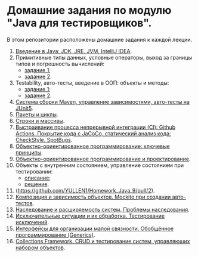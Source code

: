 # Домашние задания по модулю "Java для тестировщиков".

В этом репозитории расположены домашние задания к каждой лекции.

1. [Введение в Java: JDK, JRE, JVM, IntelliJ IDEA](https://github.com/YULLEN1/Homework_Java_1).
2. Примитивные типы данных, условные операторы, выход за границы типов и погрешность вычислений:
   - [задание 1](https://github.com/YULLEN1/Homework_Java_2.1);
   - [задание 2](https://github.com/YULLEN1/Homework_Java_2.2).
3. Testability, авто-тесты, введение в ООП: объекты и методы:
   - [задание 1](https://github.com/YULLEN1/Homework_Java_3.1);
   - [задание 2](https://github.com/YULLEN1/Homework_Java_3.2).
4. [Система сборки Maven, управление зависимостями, авто-тесты на JUnit5](https://github.com/YULLEN1/Homework_Java_4).
5. [Пакеты и циклы](https://github.com/YULLEN1/Homework_Java_5).
6. [Строки и массивы](https://github.com/YULLEN1/Homework_Java_6).
7. [Выстраивание процесса непрерывной интеграции (CI): Github Actions. Покрытие кода с JaCoCo, статический анализ кода: CheckStyle, SpotBugs](https://github.com/YULLEN1/Homework_Java_7).
8. [Объектно-ориентированное программирование: ключевые принципы](https://github.com/YULLEN1/Homework_Java_8).
9. [Объектно-ориентированное программирование и проектирование](https://github.com/YULLEN1/Homework_Java_9).
10. Объекты с внутренним состоянием, управление состоянием при тестировании:
    - [описание](https://github.com/netology-code/javaqa-homeworks-video/blob/javaqa-55/HW_OOP_CONST.md);
    - [решение](https://github.com/YULLEN1/Homework_Java_9/pull/2).
12. (https://github.com/YULLEN1/Homework_Java_9/pull/2).
13. [Композиция и зависимость объектов. Mockito при создании авто-тестов](https://github.com/YULLEN1/Homework_Java_10).
14. [Наследование и расширяемость систем. Проблемы наследования](https://github.com/YULLEN1/Homework_Java_11).
15. [Исключительные ситуации и их обработка. Тестирование исключений](https://github.com/YULLEN1/Homework_Java_12).
16. [Интерфейсы для организации малой связности. Обобщённое программирование (Generics)](https://github.com/YULLEN1/Homework_Java_13).
17. [Collections Framework. CRUD и тестирование систем, управляющих набором объектов](https://github.com/YULLEN1/Homework_Java_14).

